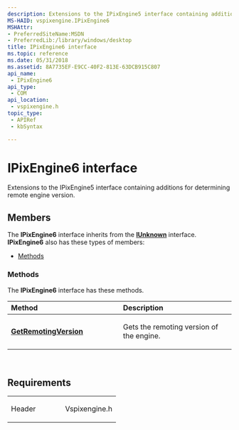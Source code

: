 ```yaml
---
description: Extensions to the IPixEngine5 interface containing additions for determining remote engine version.
MS-HAID: vspixengine.IPixEngine6
MSHAttr:
- PreferredSiteName:MSDN
- PreferredLib:/library/windows/desktop
title: IPixEngine6 interface
ms.topic: reference
ms.date: 05/31/2018
ms.assetid: 8A7735EF-E9CC-40F2-813E-63DCB915C807
api_name: 
 - IPixEngine6
api_type: 
 - COM
api_location: 
 - vspixengine.h
topic_type: 
 - APIRef
 - kbSyntax

---
```


# <span id="vspixengine.ipixengine6"></span>IPixEngine6 interface

Extensions to the IPixEngine5 interface containing additions for determining remote engine version.

## Members

The **IPixEngine6** interface inherits from the [**IUnknown**](/windows/desktop/api/unknwn/nn-unknwn-iunknown) interface. **IPixEngine6** also has these types of members:

-   [Methods](#methods)

### <span id="methods"></span>Methods

The **IPixEngine6** interface has these methods.

<table><colgroup><col style="width: 50%" /><col style="width: 50%" /></colgroup><thead><tr class="header"><th style="text-align: left;">Method</th><th style="text-align: left;">Description</th></tr></thead><tbody><tr class="odd"><td style="text-align: left;"><a href="/windows/desktop/direct3dtools/ipixengine6-getremotingversion-remotingversion-ptr"><strong>GetRemotingVersion</strong></a></td><td style="text-align: left;"><p>Gets the remoting version of the engine.</p></td></tr></tbody></table>

 

## Requirements

<table><colgroup><col style="width: 50%" /><col style="width: 50%" /></colgroup><tbody><tr class="odd"><td><p>Header</p></td><td>Vspixengine.h</td></tr></tbody></table>

 

 
